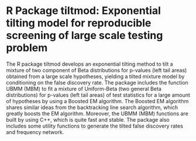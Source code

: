# R Package tiltmod: Exponential tilting model for reproducible screening of large scale testing problem

The R package tiltmod develops an exponential tilting method to tilt a mixture of two component of Beta distributions for p-values (left tail areas) obtained from a large scale hypotheses, yielding a tilted mixture model by conditioning on the false discovery rate. The package includes the function UBMM (MBM) to fit a mixture of Uniform-Beta (two general Beta distributions) for p-values (left tail areas) of test statistics for a large amount of hypotheses by using a Boosted EM algorithm. The Boosted EM algorithm shares similar ideas from the backtracking line search algorithm, which greatly boosts the EM algorithm. Moreover, the UBMM (MBM) functions are built by using C++, which is quite fast and stable. The package also includes some utility functions to generate the tilted false discovery rates and frequency network. 
